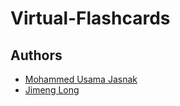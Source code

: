 # Virtual-Flashcards


## Authors

* [Mohammed Usama Jasnak](usamajasnak@gmail.com) 
* [Jimeng Long](email@dal.ca) 
